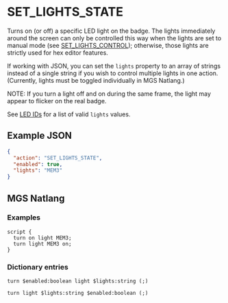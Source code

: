 # SET_LIGHTS_STATE

Turns on (or off) a specific LED light on the badge. The lights immediately around the screen can only be controlled this way when the lights are set to manual mode (see [SET_LIGHTS_CONTROL](../actions/SET_LIGHTS_CONTROL)); otherwise, those lights are strictly used for hex editor features.

If working with JSON, you can set the `lights` property to an array of strings instead of a single string if you wish to control multiple lights in one action. (Currently, lights must be toggled individually in MGS Natlang.)

NOTE: If you turn a light off and on during the same frame, the light may appear to flicker on the real badge.

See [LED IDs](../enums#led-ids) for a list of valid `lights` values.

## Example JSON

```json
{
  "action": "SET_LIGHTS_STATE",
  "enabled": true,
  "lights": "MEM3"
}
```

## MGS Natlang

### Examples

```mgs
script {
  turn on light MEM3;
  turn light MEM3 on;
}
```

### Dictionary entries

```
turn $enabled:boolean light $lights:string (;)

turn light $lights:string $enabled:boolean (;)
```
